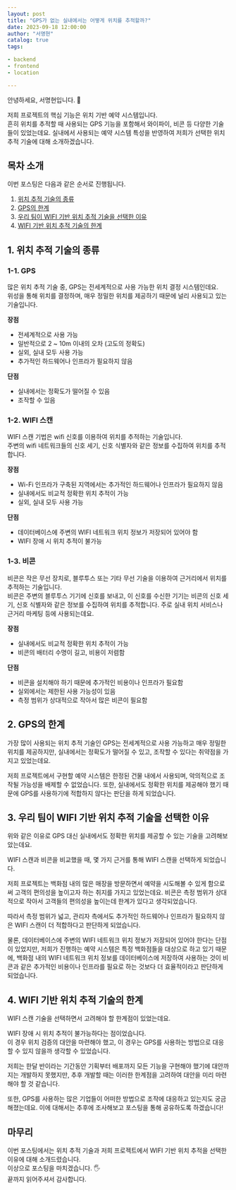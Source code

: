 ```yaml
---
layout: post
title: "GPS가 없는 실내에서는 어떻게 위치를 추적할까?"
date: 2023-09-18 12:00:00
author: "서명현"
catalog: true
tags:

- backend
- frontend
- location

---
```


안녕하세요, 서명현입니다. 🤚

저희 프로젝트의 핵심 기능은 위치 기반 예약 시스템입니다.<br>
흔히 위치를 추적할 때 사용되는 GPS 기능을 포함해서 와이파이, 비콘 등 다양한 기술들이 있었는데요.
실내에서 사용되는 예약 시스템 특성을 반영하여 저희가 선택한 위치 추적 기술에 대해 소개하겠습니다.

## 목차 소개

이번 포스팅은 다음과 같은 순서로 진행됩니다.

1. [위치 추적 기술의 종류](#1-위치-추적-기술의-종류)
2. [GPS의 한계](#2-gps의-한계)
3. [우리 팀이 WIFI 기반 위치 추적 기술을 선택한 이유](#3-우리-팀이-wifi-기반-위치-추적-기술을-선택한-이유)
4. [WIFI 기반 위치 추적 기술의 한계](#4-wifi-기반-위치-추적-기술의-한계)

## 1. 위치 추적 기술의 종류

### 1-1. GPS
많은 위치 추적 기술 중, GPS는 전세계적으로 사용 가능한 위치 결정 시스템인데요.<br>
위성을 통해 위치를 결정하며, 매우 정밀한 위치를 제공하기 때문에 널리 사용되고 있는 기술입니다.

**장점**
- 전세계적으로 사용 가능
- 일반적으로 2 ~ 10m 이내의 오차 (고도의 정확도)
- 실외, 실내 모두 사용 가능
- 추가적인 하드웨어나 인프라가 필요하지 않음

**단점**
- 실내에서는 정확도가 떨어질 수 있음
- 조작할 수 있음

### 1-2. WIFI 스캔
WIFI 스캔 기법은 wifi 신호를 이용하여 위치를 추적하는 기술입니다.<br>
주변의 wifi 네트워크들의 신호 세기, 신호 식별자와 같은 정보를 수집하여 위치를 추적합니다.

**장점**
- Wi-Fi 인프라가 구축된 지역에서는 추가적인 하드웨어나 인프라가 필요하지 않음
- 실내에서도 비교적 정확한 위치 추적이 가능
- 실외, 실내 모두 사용 가능

**단점**
- 데이터베이스에 주변의 WIFI 네트워크 위치 정보가 저장되어 있어야 함
- WIFI 장애 시 위치 추적이 불가능

### 1-3. 비콘
비콘은 작은 무선 장치로, 블루투스 또는 기타 무선 기술을 이용하여 근거리에서 위치를 추적하는 기술입니다.<br>
비콘은 주변의 블루투스 기기에 신호를 보내고, 이 신호를 수신한 기기는 비콘의 신호 세기, 신호 식별자와 같은 정보를 수집하여 위치를 추적합니다.
주로 실내 위치 서비스나 근거리 마케팅 등에 사용되는데요.

**장점**
- 실내에서도 비교적 정확한 위치 추적이 가능
- 비콘의 배터리 수명이 길고, 비용이 저렴함

**단점**
- 비콘을 설치해야 하기 때문에 추가적인 비용이나 인프라가 필요함
- 실외에서는 제한된 사용 가능성이 있음
- 측정 범위가 상대적으로 작아서 많은 비콘이 필요함

## 2. GPS의 한계

가장 많이 사용되는 위치 추적 기술인 GPS는 전세계적으로 사용 가능하고 매우 정밀한 위치를 제공하지만,
실내에서는 정확도가 떨어질 수 있고, 조작할 수 있다는 취약점을 가지고 있었는데요.

저희 프로젝트에서 구현할 예약 시스템은 한정된 건물 내에서 사용되며, 악의적으로 조작될 가능성을 배제할 수 없었습니다.
또한, 실내에서도 정확한 위치를 제공해야 했기 때문에 GPS를 사용하기에 적합하지 않다는 판단을 하게 되었습니다.

## 3. 우리 팀이 WIFI 기반 위치 추적 기술을 선택한 이유

위와 같은 이유로 GPS 대신 실내에서도 정확한 위치를 제공할 수 있는 기술을 고려해보았는데요.<br>

WIFI 스캔과 비콘을 비교했을 때, 몇 가지 근거를 통해 WIFI 스캔을 선택하게 되었습니다.

저희 프로젝트는 백화점 내의 많은 매장을 방문하면서 예약을 시도해볼 수 있게 함으로써 고객의 편의성을 높이고자 하는 취지를 가지고 있었는데요.
비콘은 측정 범위가 상대적으로 작아서 고객들의 편의성을 높이는데 한계가 있다고 생각되었습니다.

따라서 측정 범위가 넓고, 관리자 측에서도 추가적인 하드웨어나 인프라가 필요하지 않은 WIFI 스캔이 더 적합하다고 판단하게 되었습니다.

물론, 데이터베이스에 주변의 WIFI 네트워크 위치 정보가 저장되어 있어야 한다는 단점이 있었지만,
저희가 진행하는 예약 시스템은 특정 백화점들을 대상으로 하고 있기 때문에, 백화점 내의 WIFI 네트워크 위치 정보를 데이터베이스에 저장하여 사용하는 것이
비콘과 같은 추가적인 비용이나 인프라를 필요로 하는 것보다 더 효율적이라고 판단하게 되었습니다.

## 4. WIFI 기반 위치 추적 기술의 한계

WIFI 스캔 기술을 선택하면서 고려해야 할 한계점이 있었는데요.

WIFI 장애 시 위치 추적이 불가능하다는 점이었습니다. <br>
이 경우 위치 검증의 대안을 마련해야 했고, 이 경우는 GPS를 사용하는 방법으로 대응할 수 있지 않을까 생각할 수 있었습니다.

저희는 한달 반이라는 기간동안 기획부터 배포까지 모든 기능을 구현해야 했기에 대안까지는 개발하지 못했지만,
추후 개발할 때는 이러한 한계점을 고려하여 대안을 미리 마련해야 할 것 같습니다.

또한, GPS를 사용하는 많은 기업들이 어떠한 방법으로 조작에 대응하고 있는지도 궁금해졌는데요.
이에 대해서는 추후에 조사해보고 포스팅을 통해 공유하도록 하겠습니다!

## 마무리

이번 포스팅에서는 위치 추적 기술과 저희 프로젝트에서 WIFI 기반 위치 추적을 선택한 이유에 대해 소개드렸습니다.<br>
이상으로 포스팅을 마치겠습니다. 🖐️<br>
끝까지 읽어주셔서 감사합니다.
